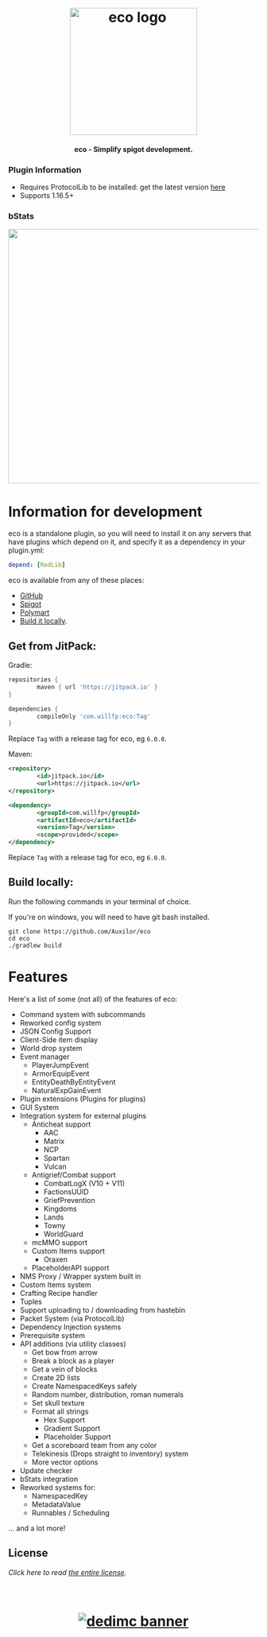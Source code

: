 <h1 align="center">
  <br>
  <img src="https://i.imgur.com/p5uR2Qp.png" alt="eco logo" width="256">
  <br>
</h1>

<h4 align="center">eco - Simplify spigot development.</h4>

### Plugin Information
- Requires ProtocolLib to be installed: get the latest version [here](https://www.spigotmc.org/resources/protocollib.1997/)
- Supports 1.16.5+

### bStats
<img src="https://bstats.org/signatures/bukkit/eco.svg" width="512">

# Information for development

eco is a standalone plugin, so you will need to install it on any servers that have plugins which depend on it,
and specify it as a dependency in your plugin.yml:

```yaml
depend: [RedLib]
```

eco is available from any of these places:

- [GitHub](https://github.com/Auxilor/eco/releases)
- [Spigot](https://www.spigotmc.org/resources/eco.87955/)
- [Polymart](https://polymart.org/resource/eco.773)
- [Build it locally](https://github.com/Auxilor/eco#build-locally).

## Get from JitPack:

Gradle:

```groovy
repositories {
        maven { url 'https://jitpack.io' }
}

```

```groovy
dependencies {
        compileOnly 'com.willfp:eco:Tag'
}
```

Replace `Tag` with a release tag for eco, eg `6.0.0`.

Maven:

```xml
<repository>
        <id>jitpack.io</id>
        <url>https://jitpack.io</url>
</repository>
```

```xml
<dependency>
        <groupId>com.willfp</groupId>
        <artifactId>eco</artifactId>
        <version>Tag</version>
        <scope>provided</scope>
</dependency>
```

Replace `Tag` with a release tag for eco, eg `6.0.0`.

## Build locally:

Run the following commands in your terminal of choice.

If you're on windows, you will need to have git bash installed.
```
git clone https://github.com/Auxilor/eco
cd eco
./gradlew build
```

# Features

Here's a list of some (not all) of the features of eco:

- Command system with subcommands
- Reworked config system
- JSON Config Support
- Client-Side item display
- World drop system
- Event manager
    - PlayerJumpEvent
    - ArmorEquipEvent
    - EntityDeathByEntityEvent
    - NaturalExpGainEvent
- Plugin extensions (Plugins for plugins)
- GUI System
- Integration system for external plugins
    - Anticheat support
        - AAC
        - Matrix
        - NCP
        - Spartan
        - Vulcan
    - Antigrief/Combat support
        - CombatLogX (V10 + V11)
        - FactionsUUID
        - GriefPrevention
        - Kingdoms
        - Lands
        - Towny
        - WorldGuard
    - mcMMO support
    - Custom Items support
        - Oraxen
    - PlaceholderAPI support
- NMS Proxy / Wrapper system built in
- Custom Items system
- Crafting Recipe handler
- Tuples
- Support uploading to / downloading from hastebin
- Packet System (via ProtocolLib)
- Dependency Injection systems
- Prerequisite system
- API additions (via utility classes)
    - Get bow from arrow
    - Break a block as a player
    - Get a vein of blocks
    - Create 2D lists
    - Create NamespacedKeys safely
    - Random number, distribution, roman numerals
    - Set skull texture
    - Format all strings
        - Hex Support
        - Gradient Support
        - Placeholder Support
    - Get a scoreboard team from any color
    - Telekinesis (Drops straight to inventory) system
    - More vector options
- Update checker
- bStats integration
- Reworked systems for:
    - NamespacedKey
    - MetadataValue
    - Runnables / Scheduling

... and a lot more!

## License

*Click here to read [the entire license](https://github.com/Auxilor/eco/blob/master/LICENSE.md).*

<h1 align="center">
  <br>
    <a href="https://dedimc.promo/Auxilor" target="_blank">
      <img src="https://i.imgur.com/zdDLhFA.png" alt="dedimc banner">
    </a>
  <br>
</h1>